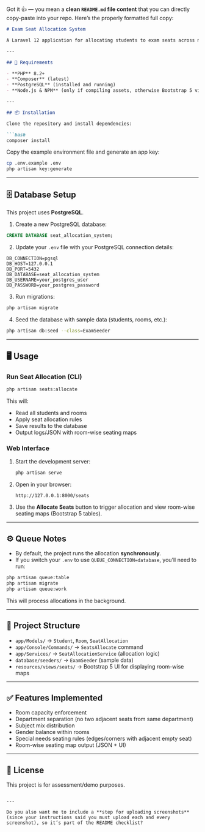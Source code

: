 Got it 👍 — you mean a **clean `README.md` file content** that you can directly copy-paste into your repo.
Here’s the properly formatted full copy:

````markdown
# Exam Seat Allocation System

A Laravel 12 application for allocating students to exam seats across multiple rooms with rules for fairness, department separation, subject mixing, gender balance, and support for students with special needs.

---

## 🚀 Requirements

- **PHP** 8.2+
- **Composer** (latest)
- **PostgreSQL** (installed and running)
- **Node.js & NPM** (only if compiling assets, otherwise Bootstrap 5 via CDN works)

---

## 📦 Installation

Clone the repository and install dependencies:

```bash
composer install
````

Copy the example environment file and generate an app key:

```bash
cp .env.example .env
php artisan key:generate
```

---

## 🗄️ Database Setup

This project uses **PostgreSQL**.

1. Create a new PostgreSQL database:

```sql
CREATE DATABASE seat_allocation_system;
```

2. Update your `.env` file with your PostgreSQL connection details:

```env
DB_CONNECTION=pgsql
DB_HOST=127.0.0.1
DB_PORT=5432
DB_DATABASE=seat_allocation_system
DB_USERNAME=your_postgres_user
DB_PASSWORD=your_postgres_password
```

3. Run migrations:

```bash
php artisan migrate
```

4. Seed the database with sample data (students, rooms, etc.):

```bash
php artisan db:seed --class=ExamSeeder
```

---

## 🖥️ Usage

### Run Seat Allocation (CLI)

```bash
php artisan seats:allocate
```

This will:

* Read all students and rooms
* Apply seat allocation rules
* Save results to the database
* Output logs/JSON with room-wise seating maps

### Web Interface

1. Start the development server:

   ```bash
   php artisan serve
   ```
2. Open in your browser:

   ```
   http://127.0.0.1:8000/seats
   ```
3. Use the **Allocate Seats** button to trigger allocation and view room-wise seating maps (Bootstrap 5 tables).

---

## ⚙️ Queue Notes

* By default, the project runs the allocation **synchronously**.
* If you switch your `.env` to use `QUEUE_CONNECTION=database`, you’ll need to run:

```bash
php artisan queue:table
php artisan migrate
php artisan queue:work
```

This will process allocations in the background.

---

## 📂 Project Structure

* `app/Models/` → `Student`, `Room`, `SeatAllocation`
* `app/Console/Commands/` → `SeatsAllocate` command
* `app/Services/` → `SeatAllocationService` (allocation logic)
* `database/seeders/` → `ExamSeeder` (sample data)
* `resources/views/seats/` → Bootstrap 5 UI for displaying room-wise maps

---

## ✅ Features Implemented

* Room capacity enforcement
* Department separation (no two adjacent seats from same department)
* Subject mix distribution
* Gender balance within rooms
* Special needs seating rules (edges/corners with adjacent empty seat)
* Room-wise seating map output (JSON + UI)

---

## 📝 License

This project is for assessment/demo purposes.

```

---

Do you also want me to include a **step for uploading screenshots** (since your instructions said you must upload each and every screenshot), so it’s part of the README checklist?
```
